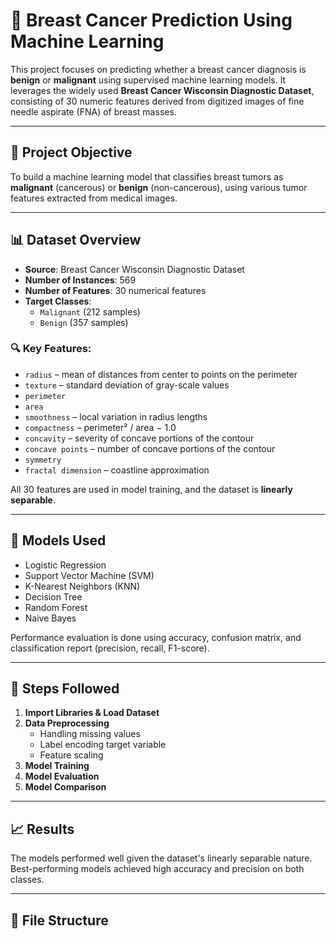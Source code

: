 # 🧬 Breast Cancer Prediction Using Machine Learning

This project focuses on predicting whether a breast cancer diagnosis is **benign** or **malignant** using supervised machine learning models. It leverages the widely used **Breast Cancer Wisconsin Diagnostic Dataset**, consisting of 30 numeric features derived from digitized images of fine needle aspirate (FNA) of breast masses.

---

## 📌 Project Objective

To build a machine learning model that classifies breast tumors as **malignant** (cancerous) or **benign** (non-cancerous), using various tumor features extracted from medical images.

---

## 📊 Dataset Overview

- **Source**: Breast Cancer Wisconsin Diagnostic Dataset
- **Number of Instances**: 569
- **Number of Features**: 30 numerical features
- **Target Classes**:
  - `Malignant` (212 samples)
  - `Benign` (357 samples)

### 🔍 Key Features:
- `radius` – mean of distances from center to points on the perimeter  
- `texture` – standard deviation of gray-scale values  
- `perimeter`  
- `area`  
- `smoothness` – local variation in radius lengths  
- `compactness` – perimeter² / area − 1.0  
- `concavity` – severity of concave portions of the contour  
- `concave points` – number of concave portions of the contour  
- `symmetry`  
- `fractal dimension` – coastline approximation  

All 30 features are used in model training, and the dataset is **linearly separable**.

---

## 🧠 Models Used

- Logistic Regression  
- Support Vector Machine (SVM)  
- K-Nearest Neighbors (KNN)  
- Decision Tree  
- Random Forest  
- Naive Bayes  

Performance evaluation is done using accuracy, confusion matrix, and classification report (precision, recall, F1-score).

---

## 🧪 Steps Followed

1. **Import Libraries & Load Dataset**
2. **Data Preprocessing**
   - Handling missing values
   - Label encoding target variable
   - Feature scaling
3. **Model Training**
4. **Model Evaluation**
5. **Model Comparison**

---

## 📈 Results

The models performed well given the dataset's linearly separable nature. Best-performing models achieved high accuracy and precision on both classes.

---

## 📁 File Structure

